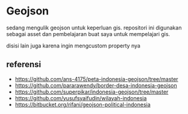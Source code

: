 # Geojson

sedang mengulik geojson untuk keperluan gis. repositori ini digunakan sebagai asset dan pembelajaran buat saya untuk mempelajari gis.

disisi lain juga karena ingin mengcustom property nya


## referensi
- https://github.com/ans-4175/peta-indonesia-geojson/tree/master
- https://github.com/pararawendy/border-desa-indonesia-geojson
- https://github.com/superpikar/indonesia-geojson/tree/master
- https://github.com/yusufsyaifudin/wilayah-indonesia
- https://bitbucket.org/rifani/geojson-political-indonesia